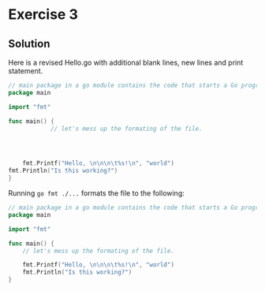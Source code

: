 # Exercise 3

## Solution

Here is a revised Hello.go with additional blank lines, new lines and print statement.

```go
// main package in a go module contains the code that starts a Go program
package main

import "fmt"

func main() {
			// let's mess up the formating of the file.




	fmt.Printf("Hello, \n\n\n\t%s!\n", "world")
fmt.Println("Is this working?")
}
```

Running `go fmt ./...` formats the file to the following:

```go
// main package in a go module contains the code that starts a Go program
package main

import "fmt"

func main() {
	// let's mess up the formating of the file.

	fmt.Printf("Hello, \n\n\n\t%s!\n", "world")
	fmt.Println("Is this working?")
}
```
